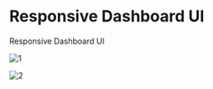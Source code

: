 # Responsive Dashboard UI

Responsive Dashboard UI

![1](https://github.com/BilalSevinc16/Responsive_Dashboard_UI/assets/146417248/c7459956-0bc5-4c9c-86d3-5cacae263273)

![2](https://github.com/BilalSevinc16/Responsive_Dashboard_UI/assets/146417248/08140ff5-5d1c-42d5-beb1-40f7c3992565)
